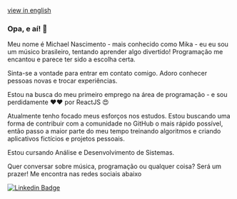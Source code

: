 [view in english](./README-en.md)

### Opa, e aí! 👋

Meu nome é Michael Nascimento - mais conhecido como Mika -  eu eu sou um músico brasileiro, tentando aprender algo divertido! Programação me encantou e parece ter sido a escolha certa.

Sinta-se a vontade para entrar em contato comigo. Adoro conhecer pessoas novas e trocar experiências.

Estou na busca do meu primeiro emprego na área de programação - e sou perdidamente ❤️❤️ por ReactJS 😍 

Atualmente tenho focado meus esforços nos estudos. Estou buscando uma forma de contribuir com a comunidade no GitHub o mais rápido possível, então passo a maior parte do meu tempo treinando algoritmos e criando aplicativos fictícios e projetos pessoais.

Estou cursando Análise e Desenvolvimento de Sistemas.

Quer conversar sobre música, programação ou qualquer coisa? Será um prazer! Me encontra nas redes sociais abaixo

[![Linkedin Badge](https://img.shields.io/badge/-LinkedIn-blue?style=flat-square&logo=Linkedin&logoColor=white&link=https://www.linkedin.com/in/michaelnsc/)](https://www.linkedin.com/in/michaelnsc/)

